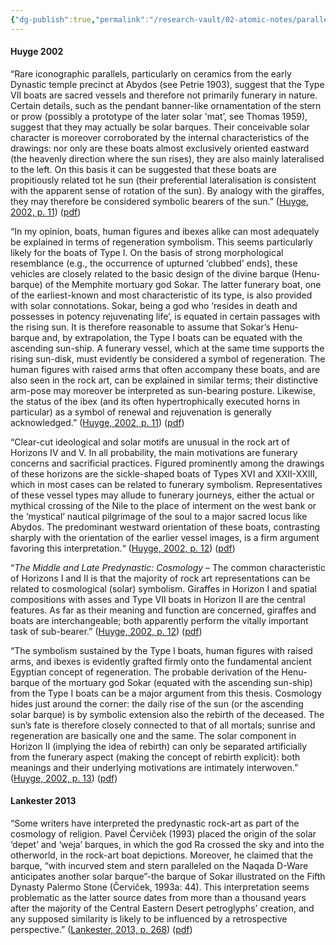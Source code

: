 ```yaml
---
{"dg-publish":true,"permalink":"/research-vault/02-atomic-notes/parallels-between-egypt-s-divine-henu-barque-and-predynastic-rock-art/"}
---
```


#### Huyge 2002

“Rare iconographic parallels, particularly on ceramics from the early Dynastic temple precinct at Abydos (see Petrie 1903), suggest that the Type VII boats are sacred vessels and therefore not primarily funerary in nature. Certain details, such as the pendant banner-like ornamentation of the stern or prow (possibly a prototype of the later solar 'mat’, see Thomas 1959), suggest that they may actually be solar barques. Their conceivable solar character is moreover corroborated by the internal characteristics of the drawings: nor only are these boats almost exclusively oriented eastward (the heavenly direction where the sun rises), they are also mainly lateralised to the left. On this basis it can be suggested that these boats are propitiously related tot he sun (their preferential lateralisation is consistent with the apparent sense of rotation of the sun). By analogy with the giraffes, they may therefore be considered symbolic bearers of the sun.” ([Huyge, 2002, p. 11](zotero://select/library/items/CGK3ASIT)) ([pdf](zotero://open-pdf/library/items/B2GXX254?page=11&annotation=NBL2FDHT))

“In my opinion, boats, human figures and ibexes alike can most adequately be explained in terms of regeneration symbolism. This seems particularly likely for the boats of Type I. On the basis of strong morphological resemblance (e.g., the occurrence of upturned ‘clubbed’ ends), these vehicles are closely related to the basic design of the divine barque (Henu-barque) of the Memphite mortuary god Sokar. The latter funerary boat, one of the earliest-known and most characteristic of its type, is also provided with solar connotations. Sokar, being a god who ‘resides in death and possesses in potency rejuvenating life’, is equated in certain passages with the rising sun. It is therefore reasonable to assume that Sokar’s Henu-barque and, by extrapolation, the Type I boats can be equated with the ascending sun-ship. A funerary vessel, which at the same time supports the rising sun-disk, must evidently be considered a symbol of regeneration. The human figures with raised arms that often accompany these boats, and are also seen in the rock art, can be explained in similar terms; their distinctive arm-pose may moreover be interpreted as sun-bearing posture. Likewise, the status of the ibex (and its often hypertrophically executed horns in particular) as a symbol of renewal and rejuvenation is generally acknowledged.” ([Huyge, 2002, p. 11](zotero://select/library/items/CGK3ASIT)) ([pdf](zotero://open-pdf/library/items/B2GXX254?page=11&annotation=WW75APGF))

“Clear-cut ideological and solar motifs are unusual in the rock art of Horizons IV and V. In all probability, the main motivations are funerary concerns and sacrificial practices. Figured prominently among the drawings of these horizons are the sickle-shaped boats of Types XVI and XXII-XXIII, which in most cases can be related to funerary symbolism. Representatives of these vessel types may allude to funerary journeys, either the actual or mythical crossing of the Nile to the place of interment on the west bank or the ‘mystical’ nautical pilgrimage of the soul to a major sacred locus like Abydos. The predominant westward orientation of these boats, contrasting sharply with the orientation of the earlier vessel images, is a firm argument favoring this interpretation.“ ([Huyge, 2002, p. 12](zotero://select/library/items/CGK3ASIT)) ([pdf](zotero://open-pdf/library/items/B2GXX254?page=12&annotation=4HCUCFTM))

“*The Middle and Late Predynastic: Cosmology* – The common characteristic of Horizons I and II is that the majority of rock art representations can be related to cosmological (solar) symbolism. Giraffes in Horizon I and spatial compositions with asses and Type VII boats in Horizon II are the central features. As far as their meaning and function are concerned, giraffes and boats are interchangeable; both apparently perform the vitally important task of sub-bearer.” ([Huyge, 2002, p. 12](zotero://select/library/items/CGK3ASIT)) ([pdf](zotero://open-pdf/library/items/B2GXX254?page=12&annotation=SVFXC4G6))

“The symbolism sustained by the Type I boats, human figures with raised arms, and ibexes is evidently grafted firmly onto the fundamental ancient Egyptian concept of regeneration. The probable derivation of the Henu-barque of the mortuary god Sokar (equated with the ascending sun-ship) from the Type I boats can be a major argument from this thesis. Cosmology hides just around the corner: the daily rise of the sun (or the ascending solar barque) is by symbolic extension also the rebirth of the deceased. The sun’s fate is therefore closely connected to that of all mortals; sunrise and regeneration are basically one and the same. The solar component in Horizon II (implying the idea of rebirth) can only be separated artificially from the funerary aspect (making the concept of rebirth explicit): both meanings and their underlying motivations are intimately interwoven.” ([Huyge, 2002, p. 13](zotero://select/library/items/CGK3ASIT)) ([pdf](zotero://open-pdf/library/items/B2GXX254?page=13&annotation=86GSULG6))

#### Lankester 2013

“Some writers have interpreted the predynastic rock-art as part of the cosmology of religion. Pavel Červiček (1993) placed the origin of the solar ‘depet’ and ‘weja’ barques, in which the god Ra crossed the sky and into the otherworld, in the rock-art boat depictions. Moreover, he claimed that the barque, “with incurved stem and stern paralleled on the Naqada D-Ware anticipates another solar barque”-the barque of Sokar illustrated on the Fifth Dynasty Palermo Stone (Červiček, 1993a: 44). This interpretation seems problematic as the latter source dates from more than a thousand years after the majority of the Central Eastern Desert petroglyphs’ creation, and any supposed similarity is likely to be influenced by a retrospective perspective.” ([Lankester, 2013, p. 268](zotero://select/library/items/NRXZZPXB)) ([pdf](zotero://open-pdf/library/items/NZ87JA9C?page=300&annotation=DMTFAD5R))